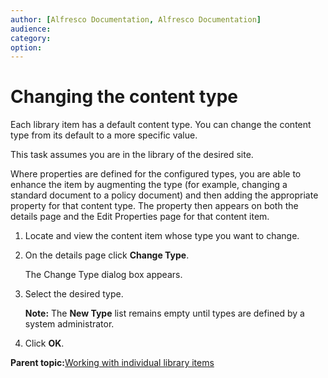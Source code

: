 ```yaml
---
author: [Alfresco Documentation, Alfresco Documentation]
audience: 
category: 
option: 
---
```


# Changing the content type

Each library item has a default content type. You can change the content type from its default to a more specific value.

This task assumes you are in the library of the desired site.

Where properties are defined for the configured types, you are able to enhance the item by augmenting the type \(for example, changing a standard document to a policy document\) and then adding the appropriate property for that content type. The property then appears on both the details page and the Edit Properties page for that content item.

1.  Locate and view the content item whose type you want to change.

2.  On the details page click **Change Type**.

    The Change Type dialog box appears.

3.  Select the desired type.

    **Note:** The **New Type** list remains empty until types are defined by a system administrator.

4.  Click **OK**.


**Parent topic:**[Working with individual library items](../concepts/library-items-individual.md)

